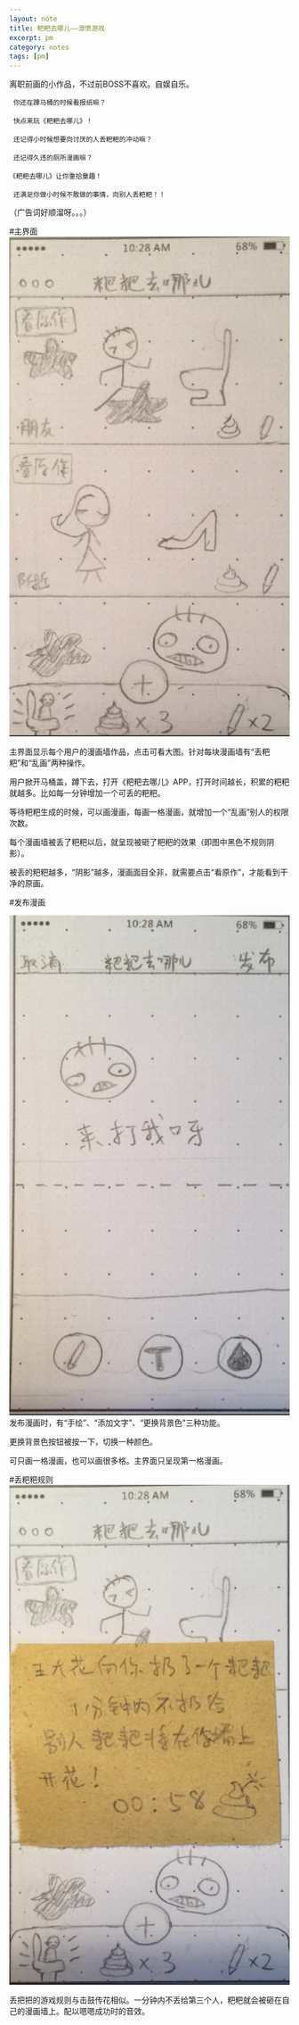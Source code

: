 ```yaml
---
layout: note
title: 粑粑去哪儿——泄愤游戏
excerpt: pm
category: notes
tags: [pm]
---
```

离职前画的小作品，不过前BOSS不喜欢。自娱自乐。



     你还在蹲马桶的时候看报纸嘛？

     快点来玩《粑粑去哪儿》！

     还记得小时候想要向讨厌的人丢粑粑的冲动嘛？

     还记得久违的厕所漫画嘛？

    《粑粑去哪儿》让你重拾童趣！

     还满足你做小时候不敢做的事情，向别人丢粑粑！！

（广告词好顺溜呀。。。）

 #主界面   
![baba1](../../images/notes/baba1.PNG)

主界面显示每个用户的漫画墙作品，点击可看大图。针对每块漫画墙有“丢粑粑”和“乱画”两种操作。

用户掀开马桶盖，蹲下去，打开《粑粑去哪儿》APP，打开时间越长，积累的粑粑就越多。比如每一分钟增加一个可丢的粑粑。

等待粑粑生成的时候，可以画漫画，每画一格漫画，就增加一个“乱画”别人的权限次数。

每个漫画墙被丢了粑粑以后，就呈现被砸了粑粑的效果（即图中黑色不规则阴影）。

被丢的粑粑越多，“阴影”越多，漫画面目全非，就需要点击“看原作”，才能看到干净的原画。



#发布漫画

![baba2](../../images/notes/baba2.PNG) 
发布漫画时，有“手绘”、“添加文字”、“更换背景色”三种功能。

更换背景色按钮被按一下，切换一种颜色。

可只画一格漫画，也可以画很多格。主界面只呈现第一格漫画。



#丢粑粑规则
![baba3](../../images/notes/baba3.PNG)

丢把把的游戏规则与击鼓传花相似。一分钟内不丢给第三个人，粑粑就会被砸在自己的漫画墙上。配以嗯嗯成功时的音效。

